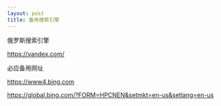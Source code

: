 ```yaml
---
layout: post
title: 备用搜索引擎
---
```

俄罗斯搜索引擎

https://yandex.com/

必应备用网址

https://www4.bing.com

https://global.bing.com/?FORM=HPCNEN&setmkt=en-us&setlang=en-us